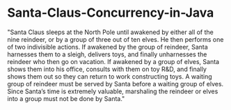 # Santa-Claus-Concurrency-in-Java
"Santa Claus sleeps at the North Pole until awakened by either all of the nine reindeer, or by a group of three out of ten elves. He then performs one of two indivisible actions. If awakened by the group of reindeer, Santa harnesses them to a sleigh, delivers toys, and finally unharnesses the reindeer who then go on vacation. If awakened by a group of elves, Santa shows them into his office, consults with them on toy R&amp;D, and finally shows them out so they can return to work constructing toys. A waiting group of reindeer must be served by Santa before a waiting group of elves. Since Santa’s time is extremely valuable, marshaling the reindeer or elves into a group must not be done by Santa."
